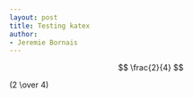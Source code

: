 ```yaml
---
layout: post
title: Testing katex
author:
- Jeremie Bornais
---
```



$$
\frac{2}{4}
$$


\(2 \over 4\)
